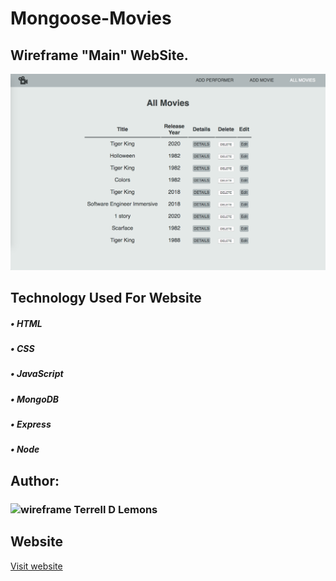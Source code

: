 # Mongoose-Movies

## Wireframe "Main" WebSite. ##
![wireframe](https://github.com/lemonmade1/Mongoose-Movies/blob/master/public/images/mongoose-movies.png)

## Technology Used For Website ##
##### • HTML #####
##### • CSS #####
##### • JavaScript #####
##### • MongoDB #####
##### • Express #####
##### • Node #####

## Author: ##
### ![wireframe](https://github.com/lemonmade1/Lemon-made-Estates/blob/master/public/images/favicon.ico) Terrell D Lemons ### 
  
## Website ##
[Visit website](https://github.com/lemonmade1/Mongoose-Movies "Mongoose-Movies")
